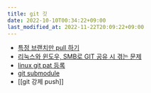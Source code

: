 ```yaml
---
title: git 깃
date: 2022-10-10T00:34:22+09:00
last_modified_at: 2022-11-22T20:09:22+09:00
---
```


- [특정 브랜치만 pull 하기](특정%20브랜치만%20pull%20하기.md)
- [리눅스와 윈도우, SMB로 GIT 공유 시 겪는 문제](리눅스와%20윈도우,%20SMB로%20GIT%20공유%20시%20겪는%20문제.md)
- [linux git pat 등록](linux%20git%20pat%20등록.md)
- [git submodule](git%20submodule.md)
- [[git 강제 push]]